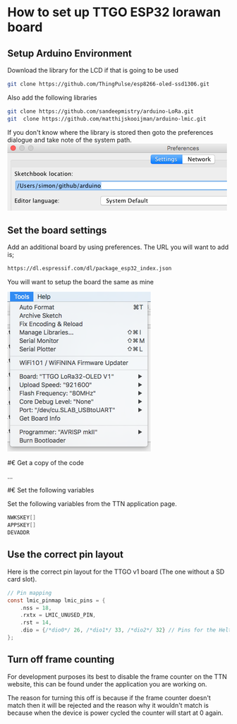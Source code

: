 # How to set up TTGO ESP32 lorawan board

## Setup Arduino Environment

Download the library for the LCD if that is going to be used

```bash
git clone https://github.com/ThingPulse/esp8266-oled-ssd1306.git
```

Also add the following libraries

```bash
git clone https://github.com/sandeepmistry/arduino-LoRa.git
git  clone https://github.com/matthijskooijman/arduino-lmic.git
```

If you don't know where the library is stored then goto the preferences dialogue and take note of the system path.
![](image/Screen&#32;Shot&#32;2019-04-23&#32;at&#32;11.58.44.png)

## Set the board settings

Add an additional board by using preferences. The URL you will want to add is;

```html
https://dl.espressif.com/dl/package_esp32_index.json
```

You will want to setup the board the same as mine

![](image/Screen&#32;Shot&#32;2019-04-23&#32;at&#32;11.50.35.png)


#€ Get a copy of the code

...

#€ Set the following variables

Set the following variables from the TTN application page.

```c
NWKSKEY[]
APPSKEY[]
DEVADDR
```

## Use the correct pin layout

Here is the correct pin layout for the TTGO v1 board (The one without a SD card slot).

```c
// Pin mapping
const lmic_pinmap lmic_pins = {
    .nss = 18,
    .rxtx = LMIC_UNUSED_PIN,
    .rst = 14,
    .dio = {/*dio0*/ 26, /*dio1*/ 33, /*dio2*/ 32} // Pins for the Heltec ESP32 Lora board/ TTGO Lora32 with 3D metal antenna
};
```

## Turn off frame counting

For development purposes its best to disable the frame counter on the TTN website, this can be found under the application you are working on.

The reason for turning this off is because if the frame counter doesn't match then it will be rejected and the reason why it wouldn't match is because when the device is power cycled the counter will start at 0 again.